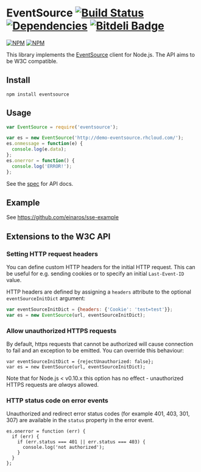 # EventSource [![Build Status](https://secure.travis-ci.org/aslakhellesoy/eventsource-node.png)](http://travis-ci.org/aslakhellesoy/eventsource-node) [![Dependencies](https://david-dm.org/aslakhellesoy/eventsource-node.png)](https://david-dm.org/aslakhellesoy/eventsource-node) [![Bitdeli Badge](https://d2weczhvl823v0.cloudfront.net/aslakhellesoy/eventsource-node/trend.png)](https://bitdeli.com/free "Bitdeli Badge")


[![NPM](https://nodei.co/npm/eventsource.png?stars&downloads)](https://nodei.co/npm/eventsource/)
[![NPM](https://nodei.co/npm-dl/eventsource.png)](https://nodei.co/npm/eventsource/)

This library implements the [EventSource](http://dev.w3.org/html5/eventsource/) client for Node.js. The API aims to be W3C compatible.

## Install

    npm install eventsource

## Usage

```javascript
var EventSource = require('eventsource');

var es = new EventSource('http://demo-eventsource.rhcloud.com/');
es.onmessage = function(e) {
  console.log(e.data);
};
es.onerror = function() {
  console.log('ERROR!');
};
```

See the [spec](http://dev.w3.org/html5/eventsource/) for API docs.

## Example

See https://github.com/einaros/sse-example

## Extensions to the W3C API

### Setting HTTP request headers

You can define custom HTTP headers for the initial HTTP request. This can be useful for e.g. sending cookies
or to specify an initial `Last-Event-ID` value.

HTTP headers are defined by assigning a `headers` attribute to the optional `eventSourceInitDict` argument:

```javascript
var eventSourceInitDict = {headers: {'Cookie': 'test=test'}};
var es = new EventSource(url, eventSourceInitDict);
```

### Allow unauthorized HTTPS requests

By default, https requests that cannot be authorized will cause connection to fail and an exception
to be emitted. You can override this behaviour:

```
var eventSourceInitDict = {rejectUnauthorized: false};
var es = new EventSource(url, eventSourceInitDict);
```

Note that for Node.js < v0.10.x this option has no effect - unauthorized HTTPS requests are *always* allowed.

### HTTP status code on error events

Unauthorized and redirect error status codes (for example 401, 403, 301, 307) are available in the `status` property in the error event.

```
es.onerror = function (err) {
  if (err) {
    if (err.status === 401 || err.status === 403) {
      console.log('not authorized');
    }
  }
};
```
